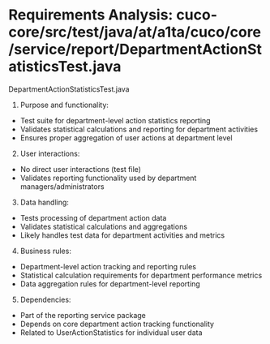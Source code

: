 # Requirements Analysis: cuco-core/src/test/java/at/a1ta/cuco/core/service/report/DepartmentActionStatisticsTest.java

DepartmentActionStatisticsTest.java
1. Purpose and functionality:
- Test suite for department-level action statistics reporting
- Validates statistical calculations and reporting for department activities
- Ensures proper aggregation of user actions at department level

2. User interactions:
- No direct user interactions (test file)
- Validates reporting functionality used by department managers/administrators

3. Data handling:
- Tests processing of department action data
- Validates statistical calculations and aggregations
- Likely handles test data for department activities and metrics

4. Business rules:
- Department-level action tracking and reporting rules
- Statistical calculation requirements for department performance metrics
- Data aggregation rules for department-level reporting

5. Dependencies:
- Part of the reporting service package
- Depends on core department action tracking functionality
- Related to UserActionStatistics for individual user data